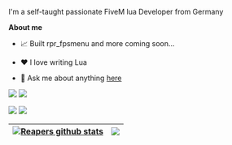 
I'm a self-taught passionate FiveM lua Developer from Germany

**About me**

- 📈 Built rpr_fpsmenu and more coming soon...

- ❤️ I love writing Lua

- 💬 Ask me about anything [here](https://github.com/141reaper/141reaper/issues)
  
<img src="https://img.shields.io/badge/Lua-2C2D72?style=for-the-badge&logo=lua&logoColor=white" />  <img src="https://img.shields.io/badge/HTML-2C2D72?style=for-the-badge&logo=html5&logoColor=white&color=E34F26" />


[<img src="https://img.shields.io/badge/Discord-7289DA?style=for-the-badge&logo=discord&logoColor=white" />](https://discord.com/users/1042446188756082708) [<img src="https://img.shields.io/badge/Twitch-9146FF?style=for-the-badge&logo=twitch&logoColor=white" />](https://twitch.tv/141reaper)

| <a href="https://github.com/anuraghazra/github-readme-stats"><img align="center" src="https://github-readme-stats.vercel.app/api?username=141reaper&show_icons=true&include_all_commits=true&theme=buefy&hide_border=true" alt="Reapers github stats" /></a> | <a href="https://github.com/anuraghazra/github-readme-stats"><img align="center" src="https://github-readme-stats.vercel.app/api/top-langs/?username=141reaper&layout=compact&theme=buefy&hide_border=true" /></a> |
| ------------- | ------------- |


